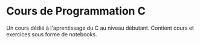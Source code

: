 # Cours de Programmation C

Un cours dédié à l'aprentissage du C au niveau débutant. Contient cours et exercices sous forme de notebooks.
